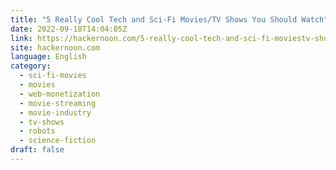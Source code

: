 ```yaml
---
title: "5 Really Cool Tech and Sci-Fi Movies/TV Shows You Should Watch"
date: 2022-09-18T14:04:05Z
link: https://hackernoon.com/5-really-cool-tech-and-sci-fi-moviestv-shows-you-should-watch?source=rss&utm_medium=RSS&utm_source=news.12bit.vn
site: hackernoon.com
language: English
category:
  - sci-fi-movies
  - movies
  - web-monetization
  - movie-streaming
  - movie-industry
  - tv-shows
  - robots
  - science-fiction
draft: false
---
```


